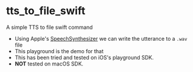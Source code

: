 # tts_to_file_swift
A simple TTS to file swift command
- Using Apple's [SpeechSynthesizer](https://developer.apple.com/documentation/avfoundation/speech_synthesis) we can write the utterance to a `.wav` file
- This playground is the demo for that
- This has been tried and tested on iOS's playground SDK.
- **NOT** tested on macOS SDK.
